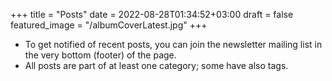 +++
title = "Posts"
date = 2022-08-28T01:34:52+03:00
draft = false
featured_image = "/albumCoverLatest.jpg"
+++

-   To get notified of recent posts,
    you can join the newsletter mailing list
    in the very bottom (footer) of the page.
-   All posts are part of at least one category;
    some have also tags.
